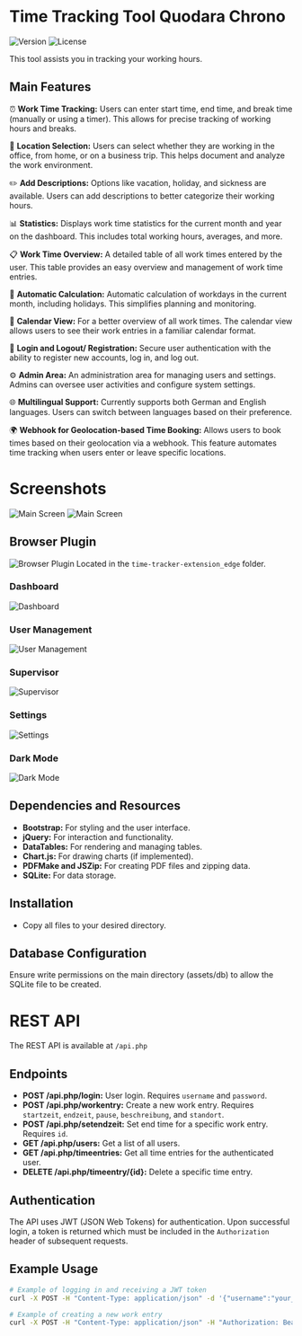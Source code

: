 # Time Tracking Tool Quodara Chrono
![Version](https://img.shields.io/badge/version-0.2-blue)
![License](https://img.shields.io/badge/license-MIT-green)

This tool assists you in tracking your working hours.

## Main Features

⏰ **Work Time Tracking:** Users can enter start time, end time, and break time (manually or using a timer). This allows
    for precise tracking of working hours and breaks.

📍 **Location Selection:** Users can select whether they are working in the office, from home, or on a business trip. This
    helps document and analyze the work environment.

✏️ **Add Descriptions:** Options like vacation, holiday, and sickness are available. Users can add descriptions to better
    categorize their working hours.

📊 **Statistics:** Displays work time statistics for the current month and year on the dashboard. This includes total
    working hours, averages, and more.

📋 **Work Time Overview:** A detailed table of all work times entered by the user. This table provides an easy overview and
    management of work time entries.

🧮 **Automatic Calculation:** Automatic calculation of workdays in the current month, including holidays. This simplifies
    planning and monitoring.

📅 **Calendar View:** For a better overview of all work times. The calendar view allows users to see their work entries in
    a familiar calendar format.

🔑 **Login and Logout/ Registration:** Secure user authentication with the ability to register new accounts, log in, and log out.

⚙️ **Admin Area:** An administration area for managing users and settings. Admins can oversee user activities and configure
    system settings.

🌐 **Multilingual Support:** Currently supports both German and English languages. Users can switch between languages based
    on their preference.

🌍 **Webhook for Geolocation-based Time Booking:** Allows users to book times based on their geolocation via a webhook. This
    feature automates time tracking when users enter or leave specific locations.




# Screenshots
![Main Screen](/assets/mainPage_Screenshot.png)
![Main Screen](/assets/mainPage_Screenshot2.png)

## Browser Plugin

![Browser Plugin](/assets/erweiterung_edge.png) 
Located in the `time-tracker-extension_edge` folder.

### Dashboard

![Dashboard](/assets/Dashboard_Screenshot.png)

### User Management

![User Management](/assets/user_management.png)

### Supervisor

![Supervisor](/assets/supervisor.png)

### Settings

![Settings](/assets/settings.png)
### Dark Mode

![Dark Mode](/assets/darkmode.png)


## Dependencies and Resources

- **Bootstrap:** For styling and the user interface.
- **jQuery:** For interaction and functionality.
- **DataTables:** For rendering and managing tables.
- **Chart.js:** For drawing charts (if implemented).
- **PDFMake and JSZip:** For creating PDF files and zipping data.
- **SQLite:** For data storage.

## Installation

- Copy all files to your desired directory.

## Database Configuration

Ensure write permissions on the main directory (assets/db) to allow the SQLite file to be created.

# REST API

The REST API is available at `/api.php`

## Endpoints

- **POST /api.php/login:** User login. Requires `username` and `password`.
- **POST /api.php/workentry:** Create a new work entry. Requires `startzeit`, `endzeit`, `pause`, `beschreibung`, and `standort`.
- **POST /api.php/setendzeit:** Set end time for a specific work entry. Requires `id`.
- **GET /api.php/users:** Get a list of all users.
- **GET /api.php/timeentries:** Get all time entries for the authenticated user.
- **DELETE /api.php/timeentry/{id}:** Delete a specific time entry.

## Authentication

The API uses JWT (JSON Web Tokens) for authentication. Upon successful login, a token is returned which must be included in the `Authorization` header of subsequent requests.

## Example Usage

```sh
# Example of logging in and receiving a JWT token
curl -X POST -H "Content-Type: application/json" -d '{"username":"your_username", "password":"your_password"}' https://yourdomain.com/api.php/login

# Example of creating a new work entry
curl -X POST -H "Content-Type: application/json" -H "Authorization: Bearer your_jwt_token" -d '{"startzeit":"2023-11-15T08:00:00", "endzeit":"2023-11-15T16:00:00", "pause":30, "beschreibung":"Project work", "standort":"Home Office"}' https://yourdomain.com/api.php/workentry
